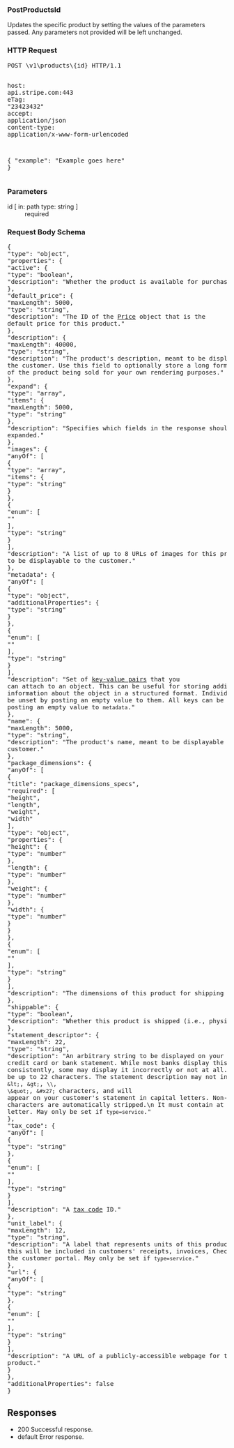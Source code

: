 <!DOCTYPE html><html><head><title></title><link rel="stylesheet" href="../OpenApi.css"/><meta charset="utf-8"/><meta name="viewport" content="width=device-width, initial-scale=1"/></head><body><article><section  class="requestOverview"><h1  class="requestSummary">PostProductsId</h1><p  class="requestDescription"><p>Updates the specific product by setting the values of the parameters passed. Any parameters not provided will be left unchanged.</p></p></section><section  class="http"><h3>HTTP Request</h3><pre  class="httpExample"><span  class="requestLine">POST</span> <span  class="httpTarget">\v1\products\{id}</span> <span  class="httpVersion">HTTP/1.1</span>
<span  class="headerLine">host</span>: <span  class="headerValue">api.stripe.com:443</span>
<span  class="headerLine">eTag</span>: <span  class="headerValue">"23423432"</span>
<span  class="headerLine">accept</span>: <span  class="headerValue">application/json</span>
<span  class="headerLine">content-type</span>: <span  class="headerValue">application/x-www-form-urlencoded</span>

{ &quot;example&quot;: &quot;Example goes here&quot; }</pre></section><dl  class="parameters"><h3>Parameters</h3><dt  class="parameter"><span  class="parameterName">id</span> [ in: <span  class="parameterLocation">path</span> type: <span  class="parameterType">string</span> ]</dt><dd  class="parameter"><span  class="parameterDescription"></span> <span  class="parameterRequired">required</span></dd></dl><section  class="requestContent"><h3>Request Body Schema</h3><pre  class="schema">{&#xA;  &quot;type&quot;: &quot;object&quot;,&#xA;  &quot;properties&quot;: {&#xA;    &quot;active&quot;: {&#xA;      &quot;type&quot;: &quot;boolean&quot;,&#xA;      &quot;description&quot;: &quot;Whether the product is available for purchase.&quot;&#xA;    },&#xA;    &quot;default_price&quot;: {&#xA;      &quot;maxLength&quot;: 5000,&#xA;      &quot;type&quot;: &quot;string&quot;,&#xA;      &quot;description&quot;: &quot;The ID of the [Price](https://stripe.com/docs/api/prices) object that is the default price for this product.&quot;&#xA;    },&#xA;    &quot;description&quot;: {&#xA;      &quot;maxLength&quot;: 40000,&#xA;      &quot;type&quot;: &quot;string&quot;,&#xA;      &quot;description&quot;: &quot;The product&#x27;s description, meant to be displayable to the customer. Use this field to optionally store a long form explanation of the product being sold for your own rendering purposes.&quot;&#xA;    },&#xA;    &quot;expand&quot;: {&#xA;      &quot;type&quot;: &quot;array&quot;,&#xA;      &quot;items&quot;: {&#xA;        &quot;maxLength&quot;: 5000,&#xA;        &quot;type&quot;: &quot;string&quot;&#xA;      },&#xA;      &quot;description&quot;: &quot;Specifies which fields in the response should be expanded.&quot;&#xA;    },&#xA;    &quot;images&quot;: {&#xA;      &quot;anyOf&quot;: [&#xA;        {&#xA;          &quot;type&quot;: &quot;array&quot;,&#xA;          &quot;items&quot;: {&#xA;            &quot;type&quot;: &quot;string&quot;&#xA;          }&#xA;        },&#xA;        {&#xA;          &quot;enum&quot;: [&#xA;            &quot;&quot;&#xA;          ],&#xA;          &quot;type&quot;: &quot;string&quot;&#xA;        }&#xA;      ],&#xA;      &quot;description&quot;: &quot;A list of up to 8 URLs of images for this product, meant to be displayable to the customer.&quot;&#xA;    },&#xA;    &quot;metadata&quot;: {&#xA;      &quot;anyOf&quot;: [&#xA;        {&#xA;          &quot;type&quot;: &quot;object&quot;,&#xA;          &quot;additionalProperties&quot;: {&#xA;            &quot;type&quot;: &quot;string&quot;&#xA;          }&#xA;        },&#xA;        {&#xA;          &quot;enum&quot;: [&#xA;            &quot;&quot;&#xA;          ],&#xA;          &quot;type&quot;: &quot;string&quot;&#xA;        }&#xA;      ],&#xA;      &quot;description&quot;: &quot;Set of [key-value pairs](https://stripe.com/docs/api/metadata) that you can attach to an object. This can be useful for storing additional information about the object in a structured format. Individual keys can be unset by posting an empty value to them. All keys can be unset by posting an empty value to `metadata`.&quot;&#xA;    },&#xA;    &quot;name&quot;: {&#xA;      &quot;maxLength&quot;: 5000,&#xA;      &quot;type&quot;: &quot;string&quot;,&#xA;      &quot;description&quot;: &quot;The product&#x27;s name, meant to be displayable to the customer.&quot;&#xA;    },&#xA;    &quot;package_dimensions&quot;: {&#xA;      &quot;anyOf&quot;: [&#xA;        {&#xA;          &quot;title&quot;: &quot;package_dimensions_specs&quot;,&#xA;          &quot;required&quot;: [&#xA;            &quot;height&quot;,&#xA;            &quot;length&quot;,&#xA;            &quot;weight&quot;,&#xA;            &quot;width&quot;&#xA;          ],&#xA;          &quot;type&quot;: &quot;object&quot;,&#xA;          &quot;properties&quot;: {&#xA;            &quot;height&quot;: {&#xA;              &quot;type&quot;: &quot;number&quot;&#xA;            },&#xA;            &quot;length&quot;: {&#xA;              &quot;type&quot;: &quot;number&quot;&#xA;            },&#xA;            &quot;weight&quot;: {&#xA;              &quot;type&quot;: &quot;number&quot;&#xA;            },&#xA;            &quot;width&quot;: {&#xA;              &quot;type&quot;: &quot;number&quot;&#xA;            }&#xA;          }&#xA;        },&#xA;        {&#xA;          &quot;enum&quot;: [&#xA;            &quot;&quot;&#xA;          ],&#xA;          &quot;type&quot;: &quot;string&quot;&#xA;        }&#xA;      ],&#xA;      &quot;description&quot;: &quot;The dimensions of this product for shipping purposes.&quot;&#xA;    },&#xA;    &quot;shippable&quot;: {&#xA;      &quot;type&quot;: &quot;boolean&quot;,&#xA;      &quot;description&quot;: &quot;Whether this product is shipped (i.e., physical goods).&quot;&#xA;    },&#xA;    &quot;statement_descriptor&quot;: {&#xA;      &quot;maxLength&quot;: 22,&#xA;      &quot;type&quot;: &quot;string&quot;,&#xA;      &quot;description&quot;: &quot;An arbitrary string to be displayed on your customer&#x27;s credit card or bank statement. While most banks display this information consistently, some may display it incorrectly or not at all.\n\nThis may be up to 22 characters. The statement description may not include `&lt;`, `&gt;`, `\\`, `\&quot;`, `&#x27;` characters, and will appear on your customer&#x27;s statement in capital letters. Non-ASCII characters are automatically stripped.\n It must contain at least one letter. May only be set if `type=service`.&quot;&#xA;    },&#xA;    &quot;tax_code&quot;: {&#xA;      &quot;anyOf&quot;: [&#xA;        {&#xA;          &quot;type&quot;: &quot;string&quot;&#xA;        },&#xA;        {&#xA;          &quot;enum&quot;: [&#xA;            &quot;&quot;&#xA;          ],&#xA;          &quot;type&quot;: &quot;string&quot;&#xA;        }&#xA;      ],&#xA;      &quot;description&quot;: &quot;A [tax code](https://stripe.com/docs/tax/tax-categories) ID.&quot;&#xA;    },&#xA;    &quot;unit_label&quot;: {&#xA;      &quot;maxLength&quot;: 12,&#xA;      &quot;type&quot;: &quot;string&quot;,&#xA;      &quot;description&quot;: &quot;A label that represents units of this product. When set, this will be included in customers&#x27; receipts, invoices, Checkout, and the customer portal. May only be set if `type=service`.&quot;&#xA;    },&#xA;    &quot;url&quot;: {&#xA;      &quot;anyOf&quot;: [&#xA;        {&#xA;          &quot;type&quot;: &quot;string&quot;&#xA;        },&#xA;        {&#xA;          &quot;enum&quot;: [&#xA;            &quot;&quot;&#xA;          ],&#xA;          &quot;type&quot;: &quot;string&quot;&#xA;        }&#xA;      ],&#xA;      &quot;description&quot;: &quot;A URL of a publicly-accessible webpage for this product.&quot;&#xA;    }&#xA;  },&#xA;  &quot;additionalProperties&quot;: false&#xA;}</pre></section><section  class="responses"><h2>Responses</h2><ul  class="responses"><li  class="response"><span  class="statusLine">200</span> <span  class="statusDescription">Successful response.</span></li><li  class="response"><span  class="statusLine">default</span> <span  class="statusDescription">Error response.</span></li></ul></section></article></body></html>